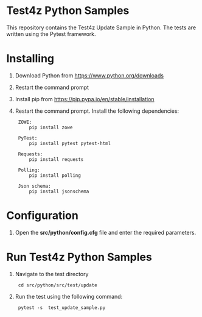 # Test4z Python Samples

This repository contains the Test4z Update Sample in Python. The tests are written using the Pytest framework.

# Installing

1. Download Python from https://www.python.org/downloads

2. Restart the command prompt

3. Install pip from https://pip.pypa.io/en/stable/installation

4. Restart the command prompt. Install the following dependencies:

        ZOWE:
            pip install zowe

        PyTest:
            pip install pytest pytest-html
          
        Requests:
            pip install requests
         
        Polling:      
            pip install polling
            
        Json schema:
            pip install jsonschema
         
      
# Configuration 

1. Open the **src/python/config.cfg** file and enter the required parameters.

# Run Test4z Python Samples

1. Navigate to the test directory

        cd src/python/src/test/update 

2. Run the test using the following command:

        pytest -s  test_update_sample.py 
